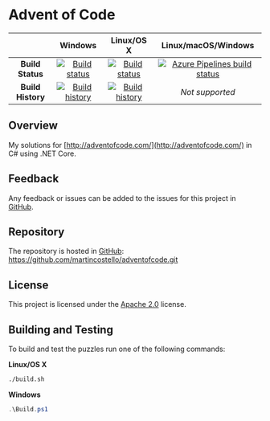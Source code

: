 # Advent of Code

| | Windows | Linux/OS X | Linux/macOS/Windows |
|:-:|:-:|:-:|:-:|
| **Build Status** | [![Build status](https://img.shields.io/travis/martincostello/adventofcode/master.svg)](https://travis-ci.org/martincostello/adventofcode) | [![Build status](https://img.shields.io/appveyor/ci/martincostello/adventofcode/master.svg)](https://ci.appveyor.com/project/martincostello/adventofcode) | [![Azure Pipelines build status](https://dev.azure.com/martincostello/adventofcode/_apis/build/status/CI)](https://dev.azure.com/martincostello/adventofcode/_build/latest?definitionId=69) |
| **Build History** | [![Build history](https://buildstats.info/travisci/chart/martincostello/adventofcode?branch=master&includeBuildsFromPullRequest=false)](https://travis-ci.org/martincostello/adventofcode) |  [![Build history](https://buildstats.info/appveyor/chart/martincostello/adventofcode?branch=master&includeBuildsFromPullRequest=false)](https://ci.appveyor.com/project/martincostello/adventofcode) | _Not supported_ |

## Overview

My solutions for [http://adventofcode.com/](http://adventofcode.com/) in C# using .NET Core.

## Feedback

Any feedback or issues can be added to the issues for this project in [GitHub](https://github.com/martincostello/adventofcode/issues).

## Repository

The repository is hosted in [GitHub](https://github.com/martincostello/adventofcode): https://github.com/martincostello/adventofcode.git

## License

This project is licensed under the [Apache 2.0](https://github.com/martincostello/adventofcode/blob/master/LICENSE) license.

## Building and Testing

To build and test the puzzles run one of the following commands:

**Linux/OS X**

```sh
./build.sh
```

**Windows**

```powershell
.\Build.ps1
```
